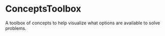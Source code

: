 # ConceptsToolbox
A toolbox of concepts to help visualize what options are available to solve problems.
